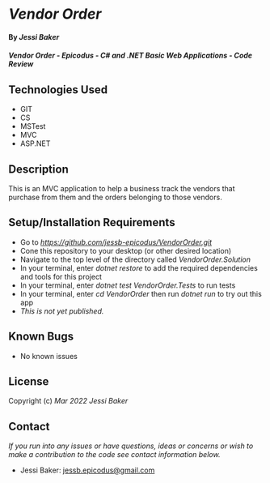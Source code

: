 # _Vendor Order_

#### By _**Jessi Baker**_ 

#### _Vendor Order - Epicodus - C# and .NET Basic Web Applications - Code Review_

## Technologies Used

* GIT
* CS
* MSTest
* MVC
* ASP.NET

## Description

This is an MVC application to help a business track the vendors that purchase from them and the orders belonging to those vendors.

## Setup/Installation Requirements

* Go to _https://github.com/jessb-epicodus/VendorOrder.git_
* Cone this repository to your desktop (or other desired location)
* Navigate to the top level of the directory called _VendorOrder.Solution_
* In your terminal, enter *dotnet restore* to add the required dependencies and tools for this project
* In your terminal, enter *dotnet test VendorOrder.Tests* to run tests 
* In your terminal, enter *cd VendorOrder* then run *dotnet run* to try out this app
* _This is not yet published._

## Known Bugs

* No known issues

## License

Copyright (c) _Mar 2022_ _Jessi Baker_

## Contact

_If you run into any issues or have questions, ideas or concerns or wish to make a contribution to the code see contact information below._
* Jessi Baker: jessb.epicodus@gmail.com